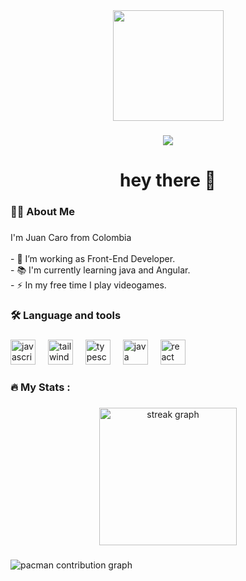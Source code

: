 <div align="center">
  <img height="177" src="https://tenor.com/es/view/windows11on-react-gif-22828338.gif"  />
</div>

###

<div align="center">
  <img src="https://visitor-badge.laobi.icu/badge?page_id=juanCaro16.juanCaro16&"  />
</div>

###

<h1 align="center">hey there 👋</h1>

###

<h3 align="left">👩‍💻  About Me</h3>

###

<p align="left">I'm Juan Caro from Colombia<br><br>- 🔭 I’m working as Front-End Developer.<br>- 📚 I'm currently learning java and Angular.<br>- ⚡ In my free time I play videogames.</p>

###

<h3 align="left">🛠 Language and tools</h3>

###

<div align="left">
  <img src="https://cdn.jsdelivr.net/gh/devicons/devicon/icons/javascript/javascript-original.svg" height="40" alt="javascript logo"  />
  <img width="12" />
  <img src="https://cdn.jsdelivr.net/gh/devicons/devicon/icons/tailwindcss/tailwindcss-original-wordmark.svg" height="40" alt="tailwindcss logo"  />
  <img width="12" />
  <img src="https://cdn.jsdelivr.net/gh/devicons/devicon/icons/typescript/typescript-original.svg" height="40" alt="typescript logo"  />
  <img width="12" />
  <img src="https://cdn.jsdelivr.net/gh/devicons/devicon/icons/java/java-original.svg" height="40" alt="java logo"  />
  <img width="12" />
  <img src="https://cdn.jsdelivr.net/gh/devicons/devicon/icons/react/react-original.svg" height="40" alt="react logo"  />
</div>

###

<h3 align="left">🔥   My Stats :</h3>

###

<div align="center">
  <img src="https://streak-stats.demolab.com?user=juanCaro16&locale=en&mode=daily&theme=dark&hide_border=false&border_radius=5&order=3" height="220" alt="streak graph"  />
</div>

###

<picture>
  <source media="(prefers-color-scheme: dark)" srcset="https://raw.githubusercontent.com/juanCaro16/juanCaro16/output/pacman-contribution-graph-dark.svg">
  <source media="(prefers-color-scheme: light)" srcset="https://raw.githubusercontent.com/juanCaro16/juanCaro16/output/pacman-contribution-graph.svg">
  <img alt="pacman contribution graph" src="https://raw.githubusercontent.com/juanCaro16/juanCaro16/output/pacman-contribution-graph.svg">
</picture>

###

